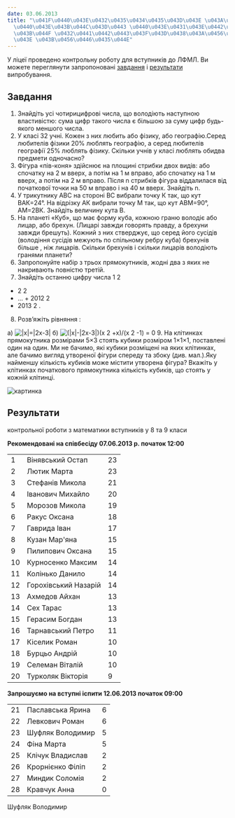 ```yaml
---
date: 03.06.2013
title: "\u041F\u0440\u043E\u0432\u0435\u0434\u0435\u043D\u043E \u043A\u043E\u043D\u0442\
  \u0440\u043E\u043B\u044C\u043D\u0443 \u0440\u043E\u0431\u043E\u0442\u0443 \u0434\
  \u043B\u044F \u0432\u0441\u0442\u0443\u043F\u043D\u0438\u043A\u0456\u0432 \u0434\
  \u043E \u043B\u0456\u0446\u0435\u044E"
---
```

У ліцеї проведено контрольну роботу для вступників до ЛФМЛ. Ви можете переглянути запропоновані
[завдання](/files/проведено-контрольну-Tasks2013.doc)
і
[результати](/files/проведено-контрольну-Results2013.doc)
випробування.

##   Завдання
1. Знайдіть усі чотирицифрові числа, що володіють наступною властивістю: сума цифр такого числа є більшою за суму цифр будь-якого меншого числа.
2. У класі 32 учні. Кожен з них любить або фізику, або географію.Серед любителів фізики 20% люблять географію, а серед любителів географії 25% люблять фізику. Скільки учнів у класі люблять обидва предмети одночасно?
3. Фігура «пів-коня» здійснює на площині стрибки двох видів: або спочатку на 2 м вверх, а потім на 1 м вправо, або спочатку на 1 м вверх, а потім на 2 м вправо. Після n стрибків фігура віддалилася від початкової точки на 50 м вправо і на 40 м вверх. Знайдіть n.
4. У трикутнику АВС на стороні ВС вибрали точку К так, що кут ВАК=24°. На відрізку АК вибрали точку М так, що кут АВМ=90°, АМ=2ВК. Знайдіть величину кута В.
5. На планеті «Куб», що має форму куба, кожною граню володіє або лицар, або брехун. (Лицарі завжди говорять правду, а брехуни завжди брешуть). Кожний з них стверджує, що серед його сусідів (володіння сусідів межують по спільному ребру куба) брехунів більше , ніж лицарів. Скільки брехунів і скільки лицарів володіють гранями планети?
6. Запропонуйте набір з трьох прямокутників, жодні два з яких не накривають повністю третій.
7. Знайдіть останню цифру числа 1
2
+ 2
2
+ ... + 2012
2
+ 2013
2
.
8. Розв’яжіть рівняння :

а)
![|x|=|2x-3|](/files/проведено-контрольну-f2.png)
б)
![ (|x|-|2x-3|)(x  2  +x)/(x  2  -1) = 0](/files/проведено-контрольну-f1.png)
9. На клітинках прямокутника розмірами 5×3 стоять кубики розміром 1×1×1, поставлені один на один. Ми не бачимо, які кубики розміщені на яких клітинках, але бачимо вигляд утвореної фігури спереду та збоку (див. мал.).Яку найменшу кількість кубиків може містити утворена фігура? Вкажіть у клітинках початкового прямокутника кількість кубиків, що стоять у кожній клітинці.

![картинка](/files/проведено-контрольну-f3_262x113.jpg)

##   Результати

контрольної роботи з математики вступників у 8 та 9 класи

**Рекомендовані на співбесіду 07.06.2013 р. початок 12:00**

|  |  |  |
| --- | --- | --- |
| 1 | Вінявський Остап | 23 |
| 2 | Лютик Марта | 23 |
| 3 | Стефанів Микола | 21 |
| 4 | Іванович Михайло | 20 |
| 5 | Морозов Микола | 19 |
| 6 | Ракус Оксана | 18 |
| 7 | Гаврида Іван | 17 |
| 8 | Кузан Мар'яна | 15 |
| 9 | Пилипович Оксана | 15 |
| 10 | Курносенко Максим | 14 |
| 11 | Колінько Данило | 14 |
| 12 | Горохівський Назарій | 14 |
| 13 | Ахмедов Айхан | 13 |
| 14 | Сех Тарас | 13 |
| 15 | Герасим Богдан | 13 |
| 16 | Тарнавський Петро | 11 |
| 17 | Кіселик Роман | 10 |
| 18 | Бурцьо Андрій | 10 |
| 19 | Селеман Віталій | 10 |
| 20 | Турколяк Вікторія | 9 |

**Запрошуємо на вступні іспити 12.06.2013 початок 09:00**

|  |  |  |
| --- | --- | --- |
| 21 | Паславська Ярина | 6 |
| 22 | Левкович Роман | 6 |
| 23 | Шуфляк Володимир | 5 |
| 24 | Фіна Марта | 5 |
| 25 | Клічук Владислав | 2 |
| 26 | Крорнієнко Філіп | 2 |
| 27 | Миндик Соломія | 2 |
| 28 | Кравчук Анна | 0 |

Шуфляк Володимир